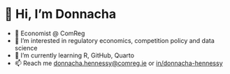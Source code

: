 

# 👋 Hi, I’m Donnacha
- 🔨 Economist @ ComReg
- 👀 I’m interested in regulatory economics, competition policy and data science
- 🌱 I’m currently learning R, GitHub, Quarto
- 📫 Reach me donnacha.hennessy@comreg.ie or [in/donnacha-hennessy](https://www.linkedin.com/in/donnacha-hennessy/)





 <!---
DHennessyComReg/DHennessyComReg is a ✨ special ✨ repository because its `README.md` (this file) appears on your GitHub profile.
You can click the Preview link to take a look at your changes.
--->
